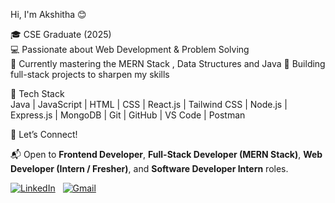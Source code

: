  Hi, I'm Akshitha 😊

🎓 CSE Graduate (2025)  
💻 Passionate about Web Development & Problem Solving  
🎯 Currently mastering the MERN Stack , Data Structures and Java
🚀 Building full-stack projects to sharpen my skills  

 🔧 Tech Stack  
Java | JavaScript | HTML | CSS | React.js | Tailwind CSS | Node.js | Express.js | MongoDB | Git | GitHub | VS Code | Postman

 🤝 Let’s Connect!

📬 Open to **Frontend Developer**, **Full-Stack Developer (MERN Stack)**, **Web Developer (Intern / Fresher)**, and **Software Developer Intern** roles.


[![LinkedIn](https://img.shields.io/badge/LinkedIn-blue?logo=linkedin&logoColor=white&style=for-the-badge)](https://www.linkedin.com/in/pasupuleti-akshitha-b7aa3334a/) &nbsp;
[![Gmail](https://img.shields.io/badge/Gmail-red?logo=gmail&logoColor=white&style=for-the-badge)](mailto:akshithapasupuleti@gmail.com)
